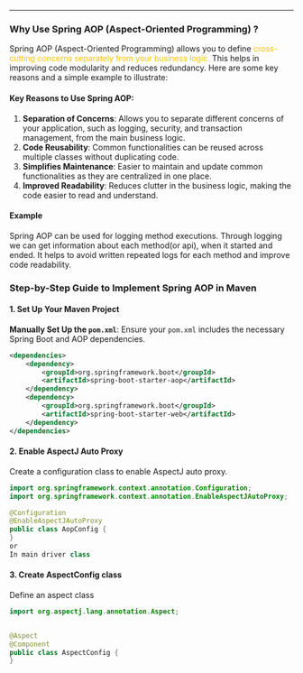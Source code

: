 
----

### Why Use Spring AOP (Aspect-Oriented Programming) ?

Spring AOP (Aspect-Oriented Programming) allows you to define <font color="#ffc000">cross-cutting concerns separately from your business logic.</font> This helps in improving code modularity and reduces redundancy. Here are some key reasons and a simple example to illustrate:

#### Key Reasons to Use Spring AOP:

1. **Separation of Concerns**: Allows you to separate different concerns of your application, such as logging, security, and transaction management, from the main business logic.
2. **Code Reusability**: Common functionalities can be reused across multiple classes without duplicating code.
3. **Simplifies Maintenance**: Easier to maintain and update common functionalities as they are centralized in one place.
4. **Improved Readability**: Reduces clutter in the business logic, making the code easier to read and understand.

#### Example

 Spring AOP can be used for logging method executions. Through logging we can get information about each method(or api), when it started and  ended. It  helps to avoid written repeated logs for each method and improve code readability.


### Step-by-Step Guide to Implement Spring AOP in Maven

#### 1. Set Up Your Maven Project

**Manually Set Up the `pom.xml`**:
Ensure your `pom.xml` includes the necessary Spring Boot and AOP dependencies.

```xml
<dependencies>
    <dependency>
        <groupId>org.springframework.boot</groupId>
        <artifactId>spring-boot-starter-aop</artifactId>
    </dependency>
    <dependency>
        <groupId>org.springframework.boot</groupId>
        <artifactId>spring-boot-starter-web</artifactId>
    </dependency>
</dependencies>
```

#### 2. Enable AspectJ Auto Proxy

Create a configuration class to enable AspectJ auto proxy.

```java
import org.springframework.context.annotation.Configuration;
import org.springframework.context.annotation.EnableAspectJAutoProxy;

@Configuration
@EnableAspectJAutoProxy
public class AopConfig {
} 
or
In main driver class
```

#### 3. Create AspectConfig class

Define an aspect class

```java
import org.aspectj.lang.annotation.Aspect;


@Aspect
@Component
public class AspectConfig {
}
```